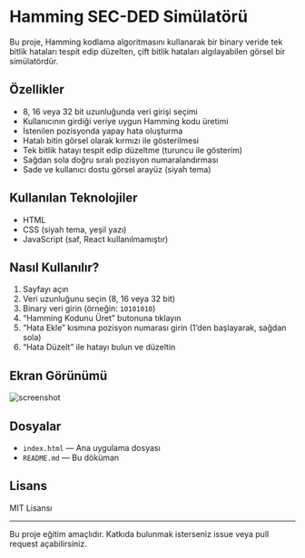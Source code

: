 # Hamming SEC-DED Simülatörü

Bu proje, Hamming kodlama algoritmasını kullanarak bir binary veride tek bitlik hataları tespit edip düzelten, çift bitlik hataları algılayabilen görsel bir simülatördür.

## Özellikler

- 8, 16 veya 32 bit uzunluğunda veri girişi seçimi
- Kullanıcının girdiği veriye uygun Hamming kodu üretimi
- İstenilen pozisyonda yapay hata oluşturma
- Hatalı bitin görsel olarak kırmızı ile gösterilmesi
- Tek bitlik hatayı tespit edip düzeltme (turuncu ile gösterim)
- Sağdan sola doğru sıralı pozisyon numaralandırması
- Sade ve kullanıcı dostu görsel arayüz (siyah tema)

##  Kullanılan Teknolojiler

- HTML
- CSS (siyah tema, yeşil yazı)
- JavaScript (saf, React kullanılmamıştır)

## Nasıl Kullanılır?

1. Sayfayı açın
2. Veri uzunluğunu seçin (8, 16 veya 32 bit)
3. Binary veri girin (örneğin: `10101010`)
4. “Hamming Kodunu Üret” butonuna tıklayın
5. “Hata Ekle” kısmına pozisyon numarası girin (1’den başlayarak, sağdan sola)
6. “Hata Düzelt” ile hatayı bulun ve düzeltin

##  Ekran Görünümü

![screenshot](screenshot.png)

## Dosyalar

- `index.html` — Ana uygulama dosyası
- `README.md` — Bu döküman

## Lisans

MIT Lisansı

---

Bu proje eğitim amaçlıdır. Katkıda bulunmak isterseniz issue veya pull request açabilirsiniz.
